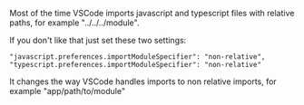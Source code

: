 Most of the time VSCode imports javascript and typescript files with relative paths, for example "../../../module".

If you don't like that just set these two settings:

```
"javascript.preferences.importModuleSpecifier": "non-relative",
"typescript.preferences.importModuleSpecifier": "non-relative"

```

It changes the way VSCode handles imports to non relative imports, for example "app/path/to/module"
